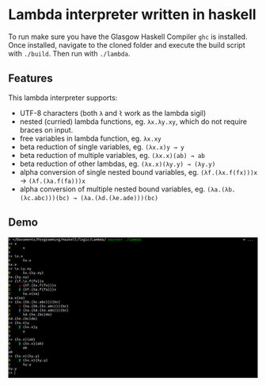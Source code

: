 # Lambda interpreter written in haskell

To run make sure you have the Glasgow Haskell Compiler `ghc` is installed. Once installed, navigate to the cloned folder and execute the build script with `./build`. Then run with `./lambda`.

## Features
This lambda interpreter supports:
  - UTF-8 characters (both `λ` and `ł` work as the lambda sigil)
  - nested (curried) lambda functions, eg. `λx.λy.xy`, which do not require braces on input.
  - free variables in lambda function, eg. `λx.xy`
  - beta reduction of single variables, eg. `(λx.x)y → y`
  - beta reduction of multiple variables, eg. `(λx.x)(ab) → ab`
  - beta reduction of other lambdas, eg. `(λx.x)(λy.y) → (λy.y)`
  - alpha conversion of single nested bound variables, eg. `(λf.(λx.f(fx)))x` → `(λf.(λa.f(fa)))x`
  - alpha conversion of multiple nested bound variables, eg. `(λa.(λb.(λc.abc)))(bc) → (λa.(λd.(λe.ade)))(bc)`

## Demo
![demo](https://github.com/Luke-A-C-Roberts/Lambda/blob/master/demo.png?raw=true)
